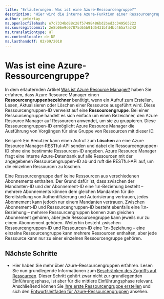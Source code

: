 ```yaml
---
title: "Erläuterungen: Was ist eine Azure-Ressourcengruppe?"
description: "Hier wird die interne Azure-Funktion einer Ressourcengruppe erläutert."
author: petertay
ms.openlocfilehash: e7c7334bd88c28f57498486bd2bed3c349565222
ms.sourcegitcommit: 2e8b06e9c07875d65b91d5431bfd4bc465a7a242
ms.translationtype: HT
ms.contentlocale: de-DE
ms.lasthandoff: 02/09/2018
---
```

# <a name="what-is-an-azure-resource-group"></a>Was ist eine Azure-Ressourcengruppe?

In dem erläuternden Artikel [Was ist Azure Resource Manager?](resource-manager-explainer.md) haben Sie erfahren, dass Azure Resource Manager einen **Ressourcengruppenbezeichner** benötigt, wenn ein Aufruf zum Erstellen, Lesen, Aktualisieren oder Löschen einer Ressource ausgeführt wird. Diese Ressourcengruppen-ID verweist auf eine **Ressourcengruppe**. Bei einer Ressourcengruppe handelt es sich einfach um einen Bezeichner, den Azure Resource Manager auf Ressourcen anwendet, um sie zu gruppieren. Diese Ressourcengruppen-ID ermöglicht Azure Resource Manager die Ausführung von Vorgängen für eine Gruppe von Ressourcen mit dieser ID.

Beispiel: Ein Benutzer kann einen Aufruf zum **Löschen** an eine Azure Resource Manager-RESTful-API senden und dabei die Ressourcengruppen-ID ohne eine bestimmte Ressourcen-ID angeben. Azure Resource Manager fragt eine interne Azure-Datenbank auf alle Ressourcen mit der angegebenen Ressourcengruppen-ID ab und ruft die RESTful-API auf, um die einzelnen Ressourcen zu löschen.

Eine Ressourcengruppe darf keine Ressourcen aus verschiedenen Abonnements enthalten. Der Grund dafür ist, dass zwischen der Mandanten-ID und der Abonnement-ID eine 1:n-Beziehung besteht – mehrere Abonnements können dem gleichen Mandanten für die Bereitstellung von Authentifizierung und Autorisierung vertrauen, jedes Abonnement kann jedoch nur einem Mandanten vertrauen. Zwischen Abonnement-ID und Ressourcengruppen-ID besteht ebenfalls eine 1:n-Beziehung – mehrere Ressourcengruppen können zum gleichen Abonnement gehören, aber jede Ressourcengruppe kann jeweils nur zu einem Abonnement gehören. Weiterhin besteht zwischen Ressourcengruppen-ID und Ressourcen-ID eine 1:n-Beziehung – eine einzelne Ressourcengruppe kann mehrere Ressourcen enthalten, aber jede Ressource kann nur zu einer einzelnen Ressourcengruppe gehören.

## <a name="next-steps"></a>Nächste Schritte

* Hier haben Sie mehr über Azure-Ressourcengruppen erfahren. Lesen Sie nun grundlegende Informationen zum [Beschränken des Zugriffs auf Ressourcen](/azure/active-directory/active-directory-understanding-resource-access?toc=/azure/architecture/cloud-adoption-guide/toc.json). Dieser Schritt gehört zwar nicht zur grundlegenden Einführungsphase, ist aber für die mittlere Einführungsphase relevant. Anschließend können Sie [Ihre erste Ressourcengruppe erstellen](/azure/azure-resource-manager/resource-group-portal?toc=/azure/architecture/cloud-adoption-guide/toc.json) und sich den [Entwurfsleitfaden für Azure-Ressourcengruppen](resource-group.md) ansehen.
